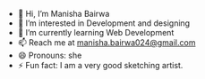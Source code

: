 - 👋 Hi, I’m Manisha Bairwa
- 👀 I’m interested in Development and designing
- 🌱 I’m currently learning Web Development
- 📫 Reach me at manisha.bairwa024@gmail.com
- 😄 Pronouns: she
- ⚡ Fun fact:  I am a very good sketching artist.

<!---
ManishaBairwa9/ManishaBairwa9 is a ✨ special ✨ repository because its `README.md` (this file) appears on your GitHub profile.
You can click the Preview link to take a look at your changes.
--->
